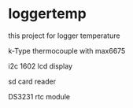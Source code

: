 # loggertemp
this project for logger temperature 

k-Type thermocouple with max6675

i2c 1602 lcd display

sd card reader

DS3231 rtc module


